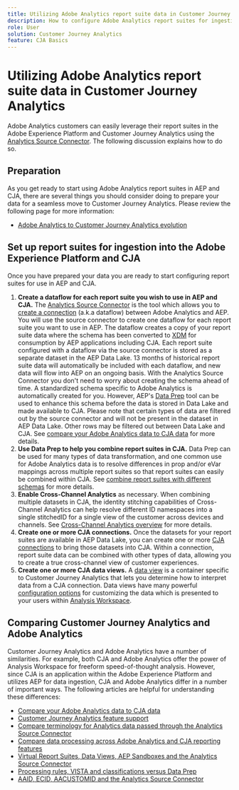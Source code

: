 ```yaml
---
title: Utilizing Adobe Analytics report suite data in Customer Journey Analytics
description: How to configure Adobe Analytics report suites for ingestion into AEP and CJA
role: User
solution: Customer Journey Analytics
feature: CJA Basics
---
```


# Utilizing Adobe Analytics report suite data in Customer Journey Analytics

Adobe Analytics customers can easily leverage their report suites in the Adobe Experience Platform and Customer Journey Analytics using the [Analytics Source Connector](https://experienceleague.adobe.com/docs/experience-platform/sources/connectors/adobe-applications/analytics.html?lang=en). The following discussion explains how to do so.

## Preparation

As you get ready to start using Adobe Analytics report suites in AEP and CJA, there are several things you should consider doing to prepare your data for a seamless move to Customer Journey Analytics. Please review the following page for more information:

* [Adobe Analytics to Customer Journey Analytics evolution](/help/getting-started/aa-to-cja.md)

## Set up report suites for ingestion into the Adobe Experience Platform and CJA

Once you have prepared your data you are ready to start configuring report suites for use in AEP and CJA. 

1. **Create a dataflow for each report suite you wish to use in AEP and CJA.** The [Analytics Source Connector](https://experienceleague.adobe.com/docs/experience-platform/sources/connectors/adobe-applications/analytics.html?lang=en) is the tool which allows you to [create a connection](/help/connections/create-connection.md) (a.k.a dataflow) between Adobe Analytics and AEP. You will use the source connector to create one dataflow for each report suite you want to use in AEP. The dataflow creates a copy of your report suite data where the schema has been converted to  [XDM](https://experienceleague.adobe.com/docs/platform-learn/tutorials/schemas/schemas-and-experience-data-model.html?lang=en) for consumption by AEP applications including CJA. Each report suite configured with a dataflow via the source connector is stored as a separate dataset in the AEP Data Lake. 13 months of historical report suite data will automatically be included with each dataflow, and new data will flow into AEP on an ongoing basis. With the Analytics Source Connector you don't need to worry about creating the schema ahead of time. A standardized schema specific to Adobe Analytics is automatically created for you. However, AEP's [Data Prep](https://experienceleague.adobe.com/docs/experience-platform/data-prep/home.html?lang=en) tool can be used to enhance this schema before the data is stored in Data Lake and made available to CJA. Please note that certain types of data are filtered out by the source connector and will not be present in the dataset in AEP Data Lake. Other rows may be filtered out between Data Lake and CJA. See [compare your Adobe Analytics data to CJA data](/help/troubleshooting/compare.md)[](~/Library/CloudStorage/OneDrive-Adobe/Adobe/Github/analytics-platform.en/help/troubleshooting/compare.md) for more details.
1. **Use Data Prep to help you combine report suites in CJA.** Data Prep can be used for many types of data transformation, and one common use for Adobe Analytics data is to resolve differences in prop and/or eVar mappings across multiple report suites so that report suites can easily be combined within CJA. See [combine report suites with different schemas](/help/use-cases/combine-report-suites.md) for more details.
1. **Enable Cross-Channel Analytics** as necessary. When combining multiple datasets in CJA, the identity stitching capabilities of Cross-Channel Analytics can help resolve different ID namespaces into a single stitchedID for a single view of the customer across devices and channels. See [Cross-Channel Analytics overview](/help/connections/cca/overview.md) for more details.
1. **Create one or more CJA connections.** Once the datasets for your report suites are available in AEP Data Lake, you can create one or more [CJA connections](/help/connections/overview.md) to bring those datasets into CJA. Within a connection, report suite data can be combined with other types of data, allowing you to create a true cross-channel view of customer experiences.
1. **Create one or more CJA data views.** A [data view](/help/data-views/data-views.md) is a container specific to Customer Journey Analytics that lets you determine how to interpret data from a CJA connection. Data views have many powerful [configuration options](/help/data-views/create-dataview.md) for customizing the data which is presented to your users within [Analysis Workspace](/help/analysis-workspace/home.md).

## Comparing Customer Journey Analytics and Adobe Analytics

Customer Journey Analytics and Adobe Analytics have a number of similarities. For example, both CJA and Adobe Analytics offer the power of Analysis Workspace for freeform speed-of-thought analysis. However, since CJA is an application within the Adobe Experience Platform and utilizes AEP for data ingestion, CJA and Adobe Analytics differ in  a number of important ways. The following articles are helpful for understanding these differences:

* [Compare your Adobe Analytics data to CJA data](/help/troubleshooting/compare.md)
* [Customer Journey Analytics feature support](/help/getting-started/aa-vs-cja/cja-aa.md)
* [Compare terminology for Analytics data passed through the Analytics Source Connector](/help/getting-started/aa-vs-cja/terminology.md)
* [Compare data processing across Adobe Analytics and CJA reporting features](/help/getting-started/aa-vs-cja/data-processing-comparisons.md)
* [Virtual Report Suites, Data Views, AEP Sandboxes and the Analytics Source Connector](/help/getting-started/aa-vs-cja/vrs-dataview-sandbox-adc.md)
* [Processing rules, VISTA and classifications versus Data Prep](/help/getting-started/aa-vs-cja/pr-vista-dataprep.md)
* [AAID, ECID, AACUSTOMID and the Analytics Source Connector](/help/getting-started/aa-vs-cja/aaid-ecid-adc.md)
